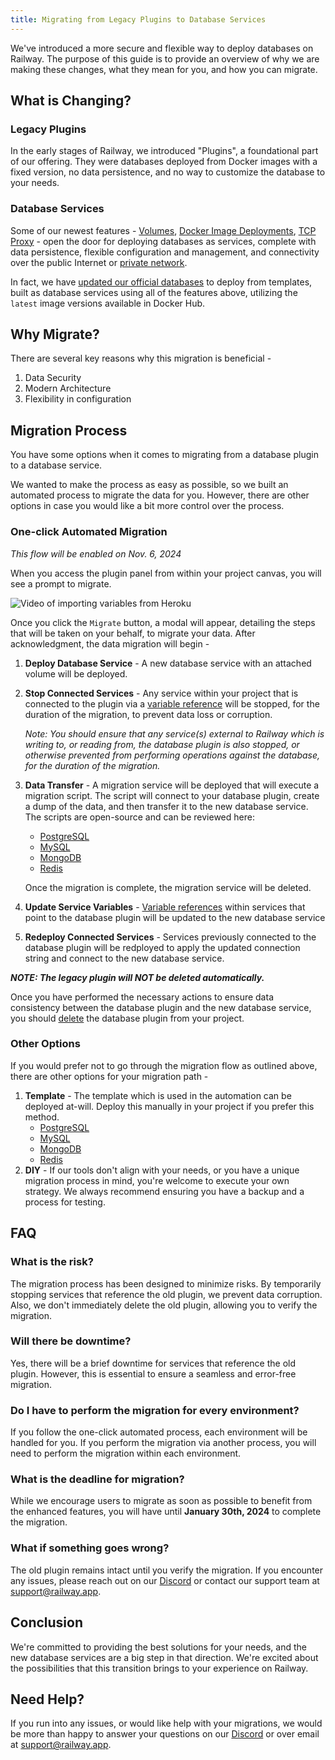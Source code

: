 ```yaml
---
title: Migrating from Legacy Plugins to Database Services
---
```


<PriorityBoardingBanner />

We've introduced a more secure and flexible way to deploy databases on Railway.  The purpose of this guide is to provide an overview of why we are making these changes, what they mean for you, and how you can migrate.

## What is Changing?
### Legacy Plugins
In the early stages of Railway, we introduced "Plugins", a foundational part of our offering. They were databases deployed from Docker images with a fixed version, no data persistence, and no way to customize the database to your needs.

### Database Services
Some of our newest features - [Volumes](/reference/volumes), [Docker Image Deployments](/develop/services#docker-image), [TCP Proxy](https://docs.railway.app/deploy/exposing-your-app#tcp-proxying) - open the door for deploying databases as services, complete with data persistence, flexible configuration and management, and connectivity over the public Internet or [private network](/reference/private-networking).

In fact, we have [updated our official databases](https://blog.railway.app/p/launch-01-next-gen-databases) to deploy from templates, built as database services using all of the features above, utilizing the `latest` image versions available in Docker Hub.

## Why Migrate?

There are several key reasons why this migration is beneficial -

1. Data Security
2. Modern Architecture
3. Flexibility in configuration

## Migration Process

You have some options when it comes to migrating from a database plugin to a database service.

We wanted to make the process as easy as possible, so we built an automated process to migrate the data for you.  However, there are other options in case you would like a bit more control over the process.

### One-click Automated Migration

_This flow will be enabled on Nov. 6, 2024_

When you access the plugin panel from within your project canvas, you will see a prompt to migrate.

<Image src="https://res.cloudinary.com/railway/image/upload/v1698952078/docs/db-migration-guide/migrateBanner_hfgxbh.png"
alt="Video of importing variables from Heroku"
layout="fixed"
width={500} height={150} quality={80} />

Once you click the `Migrate` button, a modal will appear, detailing the steps that will be taken on your behalf, to migrate your data.  After acknowledgment, the data migration will begin -

1. **Deploy Database Service** - A new database service with an attached volume will be deployed.
2. **Stop Connected Services** - Any service within your project that is connected to the plugin via a [variable reference](/develop/variables#reference-variables) will be stopped, for the duration of the migration, to prevent data loss or corruption.

    *Note: You should ensure that any service(s) external to Railway which is writing to, or reading from, the database plugin is also stopped, or otherwise prevented from performing operations against the database, for the duration of the migration.*

3. **Data Transfer** - A migration service will be deployed that will execute a migration script.  The script will connect to your database plugin, create a dump of the data, and then transfer it to the new database service.  The scripts are open-source and can be reviewed here:
    - [PostgreSQL](https://github.com/railwayapp-templates/postgres-plugin-migration/blob/main/migrate.sh)
    - [MySQL](https://github.com/railwayapp-templates/mysql-plugin-migration/blob/main/migrate.sh)
    - [MongoDB](https://github.com/railwayapp-templates/mongo-plugin-migration/blob/main/migrate.sh)
    - [Redis](https://github.com/railwayapp-templates/redis-plugin-migration/blob/main/migrate.sh)

    Once the migration is complete, the migration service will be deleted.
4. **Update Service Variables** - [Variable references](/develop/variables#reference-variables) within services that point to the database plugin will be updated to the new database service

5. **Redeploy Connected Services** - Services previously connected to the database plugin will be redployed to apply the updated connection string and connect to the new database service.

_**NOTE: The legacy plugin will NOT be deleted automatically.**_

Once you have performed the necessary actions to ensure data consistency between the database plugin and the new database service, you should [delete](/develop/services#deleting-a-service) the database plugin from your project.

### Other Options

If you would prefer not to go through the migration flow as outlined above, there are other options for your migration path - 

1. **Template** - The template which is used in the automation can be deployed at-will.  Deploy this manually in your project if you prefer this method.
    - [PostgreSQL](https://railway.app/template/postgres-plugin-migration)
    - [MySQL](https://railway.app/template/mysql-plugin-migration)
    - [MongoDB](https://railway.app/template/mongo-plugin-migration)
    - [Redis](https://railway.app/template/redis-plugin-migration)
2. **DIY** - If our tools don't align with your needs, or you have a unique migration process in mind, you're welcome to execute your own strategy.  We always recommend ensuring you have a backup and a process for testing.

## FAQ

### What is the risk?

The migration process has been designed to minimize risks. By temporarily stopping services that reference the old plugin, we prevent data corruption. Also, we don't immediately delete the old plugin, allowing you to verify the migration.

### Will there be downtime?

Yes, there will be a brief downtime for services that reference the old plugin. However, this is essential to ensure a seamless and error-free migration.

### Do I have to perform the migration for every environment?

If you follow the one-click automated process, each environment will be handled for you.  If you perform the migration via another process, you will need to perform the migration within each environment.

### What is the deadline for migration?

While we encourage users to migrate as soon as possible to benefit from the enhanced features, you will have until **January 30th, 2024** to complete the migration.

### What if something goes wrong?

The old plugin remains intact until you verify the migration. If you encounter any issues, please reach out on our [Discord](https://discord.gg/railway) or contact our support team at [support@railway.app](mailto:support@railway.app).

## Conclusion

We're committed to providing the best solutions for your needs, and the new database services are a big step in that direction.  We're excited about the possibilities that this transition brings to your experience on Railway.

## Need Help?

If you run into any issues, or would like help with your migrations, we would be more than happy to answer your questions on our [Discord](https://discord.gg/railway) or over email at [support@railway.app](mailto:support@railway.app).
